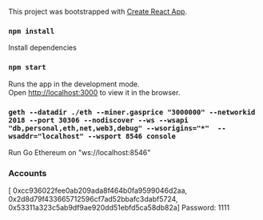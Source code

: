 This project was bootstrapped with [Create React App](https://github.com/facebook/create-react-app).

### `npm install`
Install dependencies

### `npm start`

Runs the app in the development mode.<br>
Open [http://localhost:3000](http://localhost:3000) to view it in the browser.

### `geth --datadir ./eth --miner.gasprice "3000000" --networkid 2018 --port 30306 --nodiscover --ws --wsapi "db,personal,eth,net,web3,debug" --wsorigins="*"  --wsaddr="localhost" --wsport 8546 console`

Run Go Ethereum on "ws://localhost:8546"

### Accounts
[ 0xcc936022fee0ab209ada8f464b0fa9599046d2aa, 0x2d8d79f433665712596cf7ad52bbafc3dabf5724, 0x53311a323c5ab9df9ae920dd51ebfd5ca58db82a]
Password: 1111
